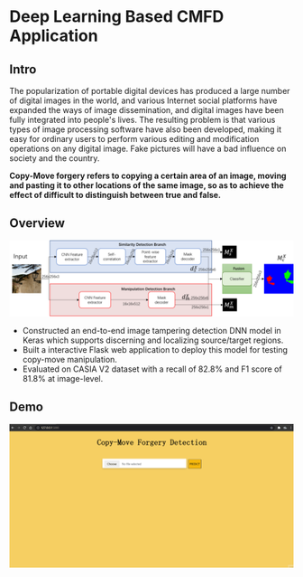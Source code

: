 # Deep Learning Based CMFD Application

## Intro

The popularization of portable digital devices has produced a large number of digital images in the world, and various Internet social platforms have expanded the ways of image dissemination, and digital images have been fully integrated into people's lives. The resulting problem is that various types of image processing software have also been developed,  making it easy for ordinary users to perform various editing and modification operations on any digital image. Fake pictures will have a bad influence on society and the country.

**Copy-Move forgery refers to copying a certain area of an image, moving and pasting it to other locations of the same image, so as to achieve the effect of difficult to distinguish between true and false.**

## Overview

![Overview of the proposed two-branch DNN-based CMFD solution](img/architecture.png)

- Constructed an end-to-end image tampering detection DNN model in Keras which supports discerning and localizing source/target regions. 
- Built a interactive Flask web application to deploy this model for testing copy-move manipulation.
- Evaluated on CASIA V2 dataset with a recall of 82.8% and F1 score of 81.8% at image-level.

## Demo

![](img/demo.gif)

